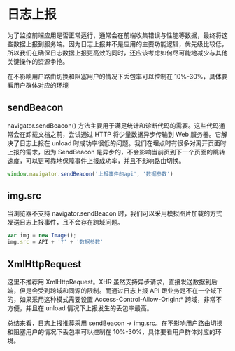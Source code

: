 # 日志上报

为了监控前端应用是否正常运行，通常会在前端收集错误与性能等数据，最终将这些数据上报到服务端。因为日志上报并不是应用的主要功能逻辑，优先级比较低，所以我们在确保日志数据上报更高效的同时，还应该考虑如何尽可能地减少与其他关键操作的资源争抢。

在不影响用户路由切换和阻塞用户的情况下丢包率可以控制在 10%-30%，具体要看用户群体对应的环境

## sendBeacon

navigator.sendBeacon() 方法主要用于满足统计和诊断代码的需要。这些代码通常会在卸载文档之前，尝试通过 HTTP 将少量数据异步传输到 Web 服务器。它解决了日志上报在 unload 时成功率很低的问题。我们在埋点时有很多对离开页面时上报的需求，因为 SendBeacon 是异步的，不会影响当前页到下一个页面的跳转速度，可以更可靠地保障事件上报成功率，并且不影响路由切换。

```js
window.navigator.sendBeacon('上报事件的api', '数据参数')
```

## img.src

当浏览器不支持 navigator.sendBeacon 时，我们可以采用模拟图片加载的方式发送日志上报事件，且不会存在跨域问题。

```js
var img = new Image();
img.src = API + '?' + '数据参数'
```

## XmlHttpRequest

这里不推荐用 XmlHttpRequest。XHR 虽然支持异步请求，直接发送数据到后端，但是会受到跨域和同源的限制。而通过日志上报 API 跟业务是不在一个域下的，如果采用这种模式需要设置 Access-Control-Allow-Origin:* 跨域，非常不方便，并且在 unload 情况下上报发生的丢包率最高。

总结来看，日志上报推荐采用 sendBeacon -> img.src。在不影响用户路由切换和阻塞用户的情况下丢包率可以控制在 10%-30%，具体要看用户群体对应的环境。

